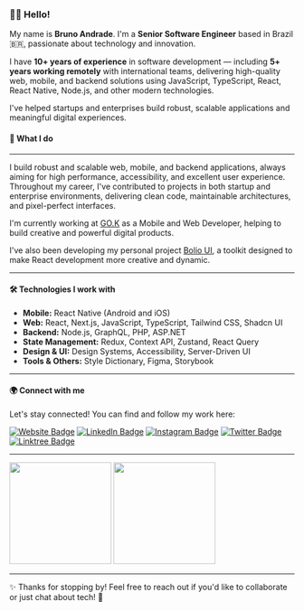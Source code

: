 ### 👋🏽 Hello!

My name is **Bruno Andrade**. I'm a **Senior Software Engineer** based in Brazil 🇧🇷, passionate about technology and innovation. 

I have **10+ years of experience** in software development — including **5+ years working remotely** with international teams, delivering high-quality web, mobile, and backend solutions using JavaScript, TypeScript, React, React Native, Node.js, and other modern technologies.  

I've helped startups and enterprises build robust, scalable applications and meaningful digital experiences.

#### 🚀 What I do

---

I build robust and scalable web, mobile, and backend applications, always aiming for high performance, accessibility, and excellent user experience. Throughout my career, I've contributed to projects in both startup and enterprise environments, delivering clean code, maintainable architectures, and pixel-perfect interfaces.

I'm currently working at [GO.K](https://gok.digital/) as a Mobile and Web Developer, helping to build creative and powerful digital products.

I've also been developing my personal project [Bolio UI](https://bolio-ui.com/), a toolkit designed to make React development more creative and dynamic.

---

#### 🛠️ Technologies I work with

- **Mobile:** React Native (Android and iOS)
- **Web:** React, Next.js, JavaScript, TypeScript, Tailwind CSS, Shadcn UI
- **Backend:** Node.js, GraphQL, PHP, ASP.NET
- **State Management:** Redux, Context API, Zustand, React Query
- **Design & UI:** Design Systems, Accessibility, Server-Driven UI
- **Tools & Others:** Style Dictionary, Figma, Storybook

---

#### 🌍 Connect with me

Let's stay connected! You can find and follow my work here:

[![Website Badge](https://img.shields.io/badge/-Website-c25fff?style=flat&logo=Google-Chrome&logoColor=white)](https://brunnoandrade.com.br/)
[![LinkedIn Badge](https://img.shields.io/badge/-LinkedIn-blue?style=flat&logo=LinkedIn&logoColor=white)](https://www.linkedin.com/in/brunnoandrade/)
[![Instagram Badge](https://img.shields.io/badge/-Instagram-E4405F?style=flat&logo=Instagram&logoColor=white)](https://instagram.com/brunnoandrade/)
[![Twitter Badge](https://img.shields.io/badge/-Twitter-1DA1F2?style=flat&logo=Twitter&logoColor=white)](https://twitter.com/brunnoandrade/)
[![Linktree Badge](https://img.shields.io/badge/-Linktree-43E660?style=flat&logo=Linktree&logoColor=white)](https://linktr.ee/brunnoandrade/)

---

<div>
  <img height="180em" src="https://github-readme-stats.vercel.app/api?username=brunnoandrade&show_icons=true&theme=tokyonight&include_all_commits=true&count_private=true" />
  <img height="180em" src="https://github-readme-stats.vercel.app/api/top-langs/?username=brunnoandrade&layout=compact&langs_count=7&theme=tokyonight" />
</div>

---

✨ Thanks for stopping by! Feel free to reach out if you'd like to collaborate or just chat about tech! 🚀
